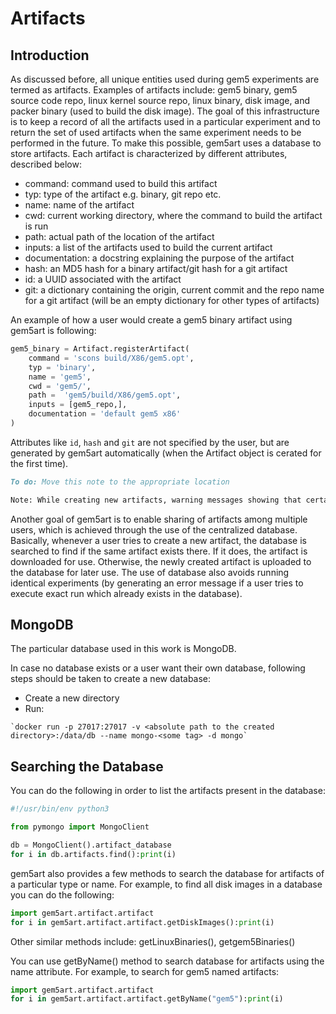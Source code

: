 # Artifacts

## Introduction
As discussed before, all unique entities used during gem5 experiments are termed as artifacts.
Examples of artifacts include: gem5 binary, gem5 source code repo, linux kernel source repo,
linux binary, disk image, and packer binary (used to build the disk image).
The goal of this infrastructure is to keep a record of all the artifacts used in a particular experiment and to return
the set of used artifacts when the same experiment needs to be performed in the future. To make this possible, gem5art uses a database to store artifacts. Each artifact is characterized by different attributes, described below:

- command: command used to build this artifact
- typ: type of the artifact e.g. binary, git repo etc.
- name: name of the artifact
- cwd: current working directory, where the command to build the artifact is run
- path: actual path of the location of the artifact
- inputs: a list of the artifacts used to build the current artifact
- documentation: a docstring explaining the purpose of the artifact
- hash: an MD5 hash for a binary artifact/git hash for a git artifact
- id: a UUID associated with the artifact
- git: a dictionary containing the origin, current commit and the repo name for a git artifact (will be an empty dictionary for other types of artifacts)

An example of how a user would create a gem5 binary artifact using gem5art is following:

```python
gem5_binary = Artifact.registerArtifact(
    command = 'scons build/X86/gem5.opt',
    typ = 'binary',
    name = 'gem5',
    cwd = 'gem5/',
    path =  'gem5/build/X86/gem5.opt',
    inputs = [gem5_repo,],
    documentation = 'default gem5 x86'
)
```

Attributes like `id`, `hash` and `git` are not specified by the user, but are generated by gem5art automatically (when the Artifact object is cerated for the first time).

```md
To do: Move this note to the appropriate location

Note: While creating new artifacts, warning messages showing that certain attributes (except hash and id) of two artifacts don't match (when artifact similarity is checked in the code) might appear. Users should make sure that they understand the reasons of any such warnings.
```

Another goal of gem5art is to enable sharing of artifacts among multiple users, which is achieved through the use of the centralized
database. Basically, whenever a user tries to create a new artifact, the database is searched to find if the same artifact exists there.
If it does, the artifact is downloaded for use. Otherwise, the newly created artifact is uploaded to the database for later use.
The use of database also avoids running identical experiments (by generating an error message if a user tries to execute exact run which
already exists in the database).

## MongoDB

The particular database used in this work is MongoDB.

In case no database exists or a user want their own database, following steps should be taken to create a new database:

  - Create a new directory
  - Run:
```
`docker run -p 27017:27017 -v <absolute path to the created directory>:/data/db --name mongo-<some tag> -d mongo`
```


## Searching the Database

You can do the following in order to list the artifacts present in the database:

```python
#!/usr/bin/env python3

from pymongo import MongoClient

db = MongoClient().artifact_database
for i in db.artifacts.find():print(i)
```

gem5art also provides a few methods to search the database for artifacts of a particular type or name. For example, to find all disk images in a database you can do the following:

```python
import gem5art.artifact.artifact
for i in gem5art.artifact.artifact.getDiskImages():print(i)
```

Other similar methods include: getLinuxBinaries(), getgem5Binaries()

You can use getByName() method to search database for artifacts using the name attribute. For example, to search for gem5 named artifacts:

```python
import gem5art.artifact.artifact
for i in gem5art.artifact.artifact.getByName("gem5"):print(i)
```

